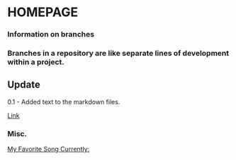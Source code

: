 # HOMEPAGE
### Information on branches
### Branches in a repository are like separate lines of development within a project.

## Update

0.1 - Added text to the markdown files.

[Link](https://www.mtu.edu)


### Misc.

[My Favorite Song Currently: ](https://youtu.be/KvMY1uzSC1E?si=f3G8YFeXk_jXIcSX)
